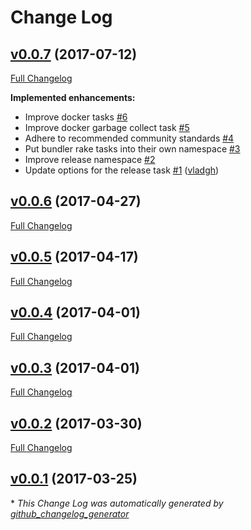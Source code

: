 # Change Log

## [v0.0.7](https://github.com/vladgh/vtasks/tree/v0.0.7) (2017-07-12)
[Full Changelog](https://github.com/vladgh/vtasks/compare/v0.0.6...v0.0.7)

**Implemented enhancements:**

- Improve docker tasks [\#6](https://github.com/vladgh/vtasks/issues/6)
- Improve docker garbage collect task [\#5](https://github.com/vladgh/vtasks/issues/5)
- Adhere to recommended community standards [\#4](https://github.com/vladgh/vtasks/issues/4)
- Put bundler rake tasks into their own namespace [\#3](https://github.com/vladgh/vtasks/issues/3)
- Improve release namespace [\#2](https://github.com/vladgh/vtasks/issues/2)
- Update options for the release task [\#1](https://github.com/vladgh/vtasks/pull/1) ([vladgh](https://github.com/vladgh))

## [v0.0.6](https://github.com/vladgh/vtasks/tree/v0.0.6) (2017-04-27)
[Full Changelog](https://github.com/vladgh/vtasks/compare/v0.0.5...v0.0.6)

## [v0.0.5](https://github.com/vladgh/vtasks/tree/v0.0.5) (2017-04-17)
[Full Changelog](https://github.com/vladgh/vtasks/compare/v0.0.4...v0.0.5)

## [v0.0.4](https://github.com/vladgh/vtasks/tree/v0.0.4) (2017-04-01)
[Full Changelog](https://github.com/vladgh/vtasks/compare/v0.0.3...v0.0.4)

## [v0.0.3](https://github.com/vladgh/vtasks/tree/v0.0.3) (2017-04-01)
[Full Changelog](https://github.com/vladgh/vtasks/compare/v0.0.2...v0.0.3)

## [v0.0.2](https://github.com/vladgh/vtasks/tree/v0.0.2) (2017-03-30)
[Full Changelog](https://github.com/vladgh/vtasks/compare/v0.0.1...v0.0.2)

## [v0.0.1](https://github.com/vladgh/vtasks/tree/v0.0.1) (2017-03-25)


\* *This Change Log was automatically generated by [github_changelog_generator](https://github.com/skywinder/Github-Changelog-Generator)*